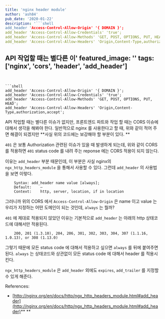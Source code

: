 ```yaml
---
title: 'nginx header module'
author: 'ash84'
pub_date: '2020-01-22'
description: '```shell
add_header 'Access-Control-Allow-Origin' '{ DOMAIN }';
add_header 'Access-Control-Allow-Credentials' 'true';
add_header 'Access-Control-Allow-Methods' 'GET, POST, OPTIONS, PUT, HEAD';
add_header 'Access-Control-Allow-Headers' 'Origin,Content-Type,authorization,accept';
```

API 작업할 때는 별다른 이'
featured_image: ''
tags: ['nginx', 'cors', 'header', 'add_header']
---
```


```shell
add_header 'Access-Control-Allow-Origin' '{ DOMAIN }';
add_header 'Access-Control-Allow-Credentials' 'true';
add_header 'Access-Control-Allow-Methods' 'GET, POST, OPTIONS, PUT, HEAD';
add_header 'Access-Control-Allow-Headers' 'Origin,Content-Type,authorization,accept';
```

API 작업할 때는 별다른 이슈가 없지만, 프론트엔드 파트와 작업 할 때는 CORS 이슈에 대해서 생각을 해봐야 한다. 일반적으로 nginx 를 사용한다고 할 때, 위와 같이 적어 주면 해결이 되겠지만 **사실 위의 코드에는 보강해야 할 부분이 있다. **

`401` 은 보통 Authorization 관련된 이슈가 있을 때 발생하게 되는데, 위와 같이 CORS 를 적용하면 `401` status code 를 내려 주는 reponse 에는 CORS 적용이 되지 않는다. 

이유는 `add_header` 부분 때문인데, 이 부분은 사실 nginx의 `ngx_http_headers_module` 을 통해서 사용할 수 있다. 그런데 `add_header` 의 사용법을 보면 이렇다. 

```
    Syntax:	add_header name value [always];
    Default:	—
    Context:	http, server, location, if in location
```

그러니까 위의 CORS 에서 `Access-Control-Allow-Origin` 은 name 이고 value 는 우리가 지정하는 어떤 도메인이 되는 것인데, `always` 는 뭘까? 

`401` 에 제대로 적용되지 않았던 이유는 기본적으로 `add_header` 는 아래의 http 상태코드에 대해서만 적용된다. 

```
    200, 201 (1.3.10), 204, 206, 301, 302, 303, 304, 307 (1.1.16, 1.0.13), or 308 (1.13.0)
```

그렇기 때문에 모든 status code 에 대해서 적용하고 싶으면 `always` 를 뒤에 붙여주면 된다. `always` 는 상태코드와 상관없이 모든 status code 에 대해서 header 를 적용시킨다. 

`ngx_http_headers_module` 은 `add_header` 외에도 `expires`, `add_trailer` 를 지정할 수 있게 해준다. 

References:
- [http://nginx.org/en/docs/http/ngx_http_headers_module.html#add_header](http://nginx.org/en/docs/http/ngx_http_headers_module.html#add_header)** **
